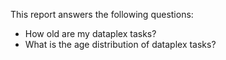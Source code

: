 This report answers the following questions:

- How old are my dataplex tasks?
- What is the age distribution of dataplex tasks?